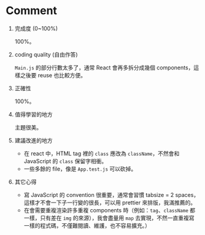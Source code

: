 # Comment

1. 完成度 (0~100%)

    100%。

2. coding quality (自由作答)

    `Main.js` 的部分行數太多了，通常 React 會再多拆分成幾個 components，這樣之後要 reuse 也比較方便。

3. 正確性

    100%。

4. 值得學習的地方

    主題很美。

5. 建議改進的地方

    - 在 react 中，HTML tag 裡的 `class` 應改為 `className`，不然會和 JavaScript 的 `class` 保留字相衝。
    - 一些多餘的 file，像是 `App.test.js` 可以砍掉。

6. 其它心得

    - 寫 JavaScript 的 convention 很重要，通常會習慣 tabsize = 2 spaces，這樣才不會一下子一行變的很長，可以用 prettier 來排版，我滿推薦的。
    - 在會需要重複渲染許多重複 components 時（例如：`tag`、`className` 都一樣，只有差在 `img` 的來源），我會盡量用 `map` 去實現，不然一直重複寫一樣的程式碼，不僅難閱讀、維護，也不容易擴充。）
